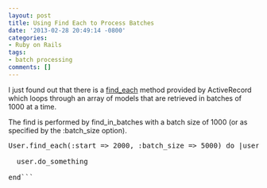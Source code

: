 ```yaml
---
layout: post
title: Using Find Each to Process Batches
date: '2013-02-28 20:49:14 -0800'
categories:
- Ruby on Rails
tags:
- batch processing
comments: []
---
```

I just found out that there is a <a href="http://apidock.com/rails/ActiveRecord/Batches/ClassMethods/find_each" target="_blank">find_each</a> method provided by ActiveRecord which loops through an array of models that are retrieved in batches of 1000 at a time.

The find is performed by find_in_batches with a batch size of 1000 (or as specified by the :batch_size option).

<pre class="brush:ruby">User.find_each(:start => 2000, :batch_size => 5000) do |user|

  user.do_something

end```

